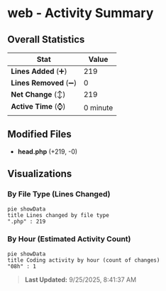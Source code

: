 # web - Activity Summary 

## Overall Statistics

| Stat                   | Value                                                             |
| ---------------------- | ----------------------------------------------------------------- |
| **Lines Added** (➕)   | 219                                          |
| **Lines Removed** (➖) | 0                                        |
| **Net Change** (↕)    | 219                |
| **Active Time** (⌚)   | 0 minute |


## Modified Files
- **head.php** (+219, -0)

## Visualizations

### By File Type (Lines Changed)

```mermaid
pie showData
title Lines changed by file type
".php" : 219
```

### By Hour (Estimated Activity Count)

```mermaid
pie showData
title Coding activity by hour (count of changes)
"08h" : 1
```


> **Last Updated:** 9/25/2025, 8:41:37 AM